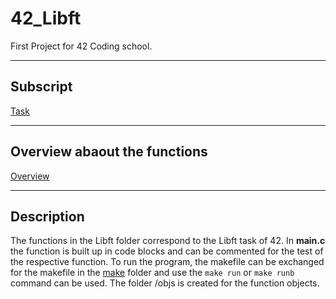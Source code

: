 # 42_Libft
First Project for 42 Coding school. 

---
## Subscript
[Task](/PDF/Libft_subject.pdf)

---
## Overview abaout the functions
[Overview](/doc/Overview_about_function.md)

---
## Description
The functions in the Libft folder correspond to the Libft task of 42. In **main.c** the function is built up in code blocks and can be commented for the test of the respective function. To run the program, the makefile can be exchanged for the makefile in the [make](/make) folder and use the ```make run``` or ```make runb``` command can be used. The folder /objs is created for the function objects.
